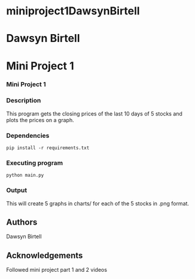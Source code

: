 # miniproject1DawsynBirtell
# Dawsyn Birtell
# Mini Project 1


### Mini Project 1

### Description
This program gets the closing prices of the last 10 days of 5 stocks and plots the prices on a graph.


### Dependencies

```
pip install -r requirements.txt
```

### Executing program
```
python main.py 
```



### Output
This will create 5 graphs in charts/ for each of the 5 stocks in .png format. 

## Authors

Dawsyn Birtell

## Acknowledgements
Followed mini project part 1 and 2 videos
